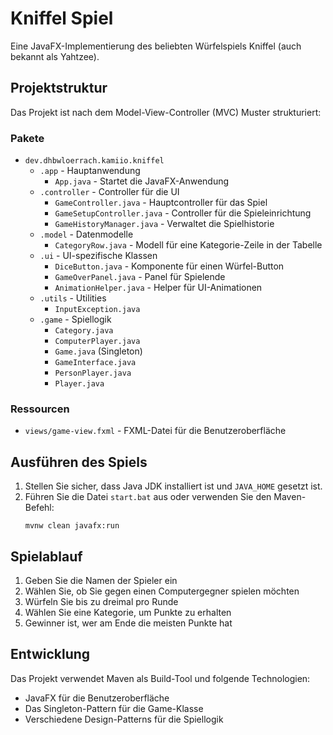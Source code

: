 # Kniffel Spiel

Eine JavaFX-Implementierung des beliebten Würfelspiels Kniffel (auch bekannt als Yahtzee).

## Projektstruktur

Das Projekt ist nach dem Model-View-Controller (MVC) Muster strukturiert:

### Pakete

- `dev.dhbwloerrach.kamiio.kniffel`
  - `.app` - Hauptanwendung
    - `App.java` - Startet die JavaFX-Anwendung
  - `.controller` - Controller für die UI
    - `GameController.java` - Hauptcontroller für das Spiel
    - `GameSetupController.java` - Controller für die Spieleinrichtung
    - `GameHistoryManager.java` - Verwaltet die Spielhistorie
  - `.model` - Datenmodelle
    - `CategoryRow.java` - Modell für eine Kategorie-Zeile in der Tabelle
  - `.ui` - UI-spezifische Klassen
    - `DiceButton.java` - Komponente für einen Würfel-Button
    - `GameOverPanel.java` - Panel für Spielende
    - `AnimationHelper.java` - Helper für UI-Animationen
  - `.utils` - Utilities
    - `InputException.java`
  - `.game` - Spiellogik
    - `Category.java`
    - `ComputerPlayer.java`
    - `Game.java` (Singleton)
    - `GameInterface.java`
    - `PersonPlayer.java`
    - `Player.java`

### Ressourcen

- `views/game-view.fxml` - FXML-Datei für die Benutzeroberfläche

## Ausführen des Spiels

1. Stellen Sie sicher, dass Java JDK installiert ist und `JAVA_HOME` gesetzt ist.
2. Führen Sie die Datei `start.bat` aus oder verwenden Sie den Maven-Befehl:
   ```
   mvnw clean javafx:run
   ```

## Spielablauf

1. Geben Sie die Namen der Spieler ein
2. Wählen Sie, ob Sie gegen einen Computergegner spielen möchten
3. Würfeln Sie bis zu dreimal pro Runde
4. Wählen Sie eine Kategorie, um Punkte zu erhalten
5. Gewinner ist, wer am Ende die meisten Punkte hat

## Entwicklung

Das Projekt verwendet Maven als Build-Tool und folgende Technologien:
- JavaFX für die Benutzeroberfläche
- Das Singleton-Pattern für die Game-Klasse
- Verschiedene Design-Patterns für die Spiellogik
